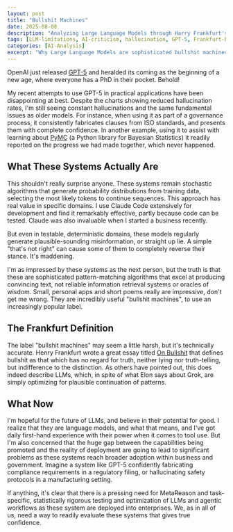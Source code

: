 ```yaml
---
layout: post
title: "Bullshit Machines"
date: 2025-08-08
description: "Analyzing Large Language Models through Harry Frankfurt's definition of bullshit - systems with indifference to truth that optimize for plausible pattern continuation rather than accuracy."
tags: [LLM-limitations, AI-criticism, hallucination, GPT-5, Frankfurt-bullshit, AI-evaluation, pattern-matching]
categories: [AI-Analysis]
excerpt: "Why Large Language Models are sophisticated bullshit machines according to Frankfurt's definition, and what this means for AI deployment in enterprise and government."
---
```


OpenAI just released [GPT-5](https://openai.com/index/introducing-gpt-5/) and heralded its coming as the beginning of a new age, where everyone has a PhD in their pocket. Behold!

My recent attempts to use GPT-5 in practical applications have been disappointing at best. Despite the charts showing reduced hallucination rates, I'm still seeing constant hallucinations and the same fundamental issues as older models. For instance, when using it as part of a governance process, it consistently fabricates clauses from ISO standards, and presents them with complete confidence. In another example, using it to assist with learning about [PyMC](https://www.pymc.io/welcome.html) (a Python library for Bayesian Statistics) it readily reported on the progress we had made together, which never happened.

## What These Systems Actually Are 

This shouldn't really surprise anyone. These systems remain stochastic algorithms that generate probability distributions from training data, selecting the most likely tokens to continue sequences. This approach has real value in specific domains. I use Claude Code extensively for development and find it remarkably effective, partly because code can be tested. Claude was also invaluable when I started a business recently.

But even in testable, deterministic domains, these models regularly generate plausible-sounding misinformation, or straight up lie. A simple "that's not right" can cause some of them to completely reverse their stance. It's maddening.

I'm as impressed by these systems as the next person, but the truth is that these are sophisticated pattern-matching algorithms that excel at producing convincing text, not reliable information retrieval systems or oracles of wisdom. Small, personal apps and short poems really are impressive, don't get me wrong. They are incredibly useful "bullshit machines", to use an increasingly popular label.

## The Frankfurt Definition 

The label "bullshit machines" may seem a little harsh, but it's technically accurate. Henry Frankfurt wrote a great essay titled [On Bullshit](https://www2.csudh.edu/ccauthen/576f12/frankfurt__harry_-_on_bullshit.pdf) that defines bullshit as that which has no regard for truth, neither lying nor truth-telling, but indifference to the distinction. As others have pointed out, this does indeed describe LLMs, which, in spite of what Elon says about Grok, are simply optimizing for plausible continuation of patterns.

## What Now

I'm hopeful for the future of LLMs, and believe in their potential for good. I realize that they are language models, and what that means, and I've got daily first-hand experience with their power when it comes to tool use. But I'm also concerned that the huge gap between the capabilities being promoted and the reality of deployment are going to lead to significant problems as these systems reach broader adoption within business and government. Imagine a system like GPT-5 confidently fabricating compliance requirements in a regulatory filing, or hallucinating safety protocols in a manufacturing setting.

If anything, it's clear that there is a pressing need for MetaReason and task-specific, statistically rigorous testing and optimization of LLMs and agentic workflows as these system are deployed into enterprises. We, as in all of us, need a way to readily evaluate these systems that gives true confidence. 